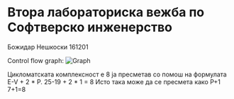 # Втора лабораториска вежба по Софтверско инженерство
Божидар Нешкоски 161201

Control flow graph:
![Graph](https://user-images.githubusercontent.com/29803467/120215843-86c4d080-c236-11eb-945e-05f15598fb13.jpg)

Цикломатската комплексност e 8 ја пресметав со помош на формулата E-V + 2 * P. 
25-19 + 2 * 1 = 8
Исто така може да се пресмета како Р+1
7+1=8
